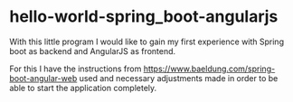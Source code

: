 # hello-world-spring_boot-angularjs
With this little program I would like to gain my first experience with Spring boot as backend and AngularJS as frontend.

For this I have the instructions from
https://www.baeldung.com/spring-boot-angular-web
used and necessary adjustments made in order to be able to start the application completely.
